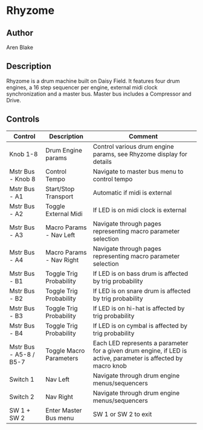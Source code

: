 # Rhyzome

## Author

Aren Blake

## Description

Rhyzome is a drum machine built on Daisy Field. It features four drum engines, a 16 step sequencer per engine, external midi clock synchronization and a master bus. Master bus includes a Compressor and Drive.

## Controls

| Control                | Description              | Comment                                                                                                        |
| ---------------------- | ------------------------ | -------------------------------------------------------------------------------------------------------------- |
| Knob 1-8               | Drum Engine params       | Control various drum engine params, see Rhyzome display for details                                            |
| Mstr Bus - Knob 8      | Control Tempo            | Navigate to master bus menu to control tempo                                                                   |
| Mstr Bus - A1          | Start/Stop Transport     | Automatic if midi is external                                                                                  |
| Mstr Bus - A2          | Toggle External Midi     | If LED is on midi clock is external                                                                            |
| Mstr Bus - A3          | Macro Params - Nav Left  | Navigate through pages representing macro parameter selection                                                  |
| Mstr Bus - A4          | Macro Params - Nav Right | Navigate through pages representing macro parameter selection                                                  |
| Mstr Bus - B1          | Toggle Trig Probability  | If LED is on bass drum is affected by trig probability                                                         |
| Mstr Bus - B2          | Toggle Trig Probability  | If LED is on snare drum is affected by trig probability                                                        |
| Mstr Bus - B3          | Toggle Trig Probability  | If LED is on hi-hat is affected by trig probability                                                            |
| Mstr Bus - B4          | Toggle Trig Probability  | If LED is on cymbal is affected by trig probability                                                            |
| Mstr Bus - A5-8 / B5-7 | Toggle Macro Parameters  | Each LED represents a parameter for a given drum engine, if LED is active, parameter is affected by macro knob |
| Switch 1               | Nav Left                 | Navigate through drum engine menus/sequencers                                                                  |
| Switch 2               | Nav Right                | Navigate through drum engine menus/sequencers                                                                  |
| SW 1 + SW 2            | Enter Master Bus menu    | SW 1 or SW 2 to exit                                                                                           |
